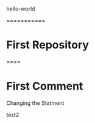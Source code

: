 hello-world

===========


First Repository
====
====

First Comment
=======

Changing the Statment

test2
